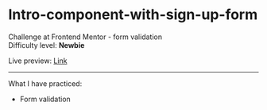 # Intro-component-with-sign-up-form
Challenge at Frontend Mentor - form validation</br>
Difficulty level: <b>Newbie</b>

Live preview: <a href="https://intro-component-with-sign-up-form-peach.vercel.app">Link</a>

<hr>
What I have practiced: </br>
<ul>
<li>Form validation</li>
</ul>
